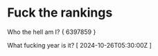 # Fuck the rankings

Who the hell am I?
{ 6397859 }

What fucking year is it?
[ 2024-10-26T05:30:00Z ]
